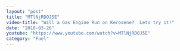 ```yaml
---
layout: "post"
title: "MTlNjRDOJ5E"
video-title: "Will a Gas Engine Run on Kerosene?  Lets try it!"
date: "2018-03-26"
youtube: "https://www.youtube.com/watch?v=MTlNjRDOJ5E"
category: "Fuel"
---
```

<div class="space-y-1"></div>